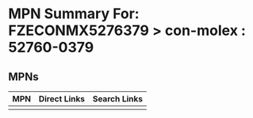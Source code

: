 



# MPN Summary For: FZECONMX5276379 > con-molex : 52760-0379

## MPNs
  

|MPN|Direct Links|Search Links|
| :--- | :--- | :--- |
||||
